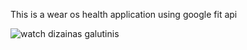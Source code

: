 This is a wear os health application using google fit api

![watch dizainas galutinis](https://github.com/EnrikasVai/WATCHAPP/assets/135996448/f20a198e-364c-4f4f-a52c-07062f14fa90)
